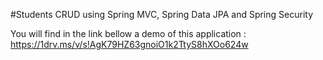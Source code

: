 #Students CRUD using Spring MVC, Spring Data JPA and Spring Security

You will find in the link bellow a demo of this application :
https://1drv.ms/v/s!AgK79HZ63gnoiO1k2TtyS8hXOo624w
